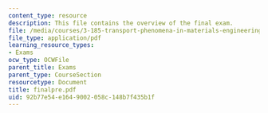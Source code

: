 ```yaml
---
content_type: resource
description: This file contains the overview of the final exam.
file: /media/courses/3-185-transport-phenomena-in-materials-engineering-fall-2003/92b77e54e1649002058c148b7f435b1f_finalpre.pdf
file_type: application/pdf
learning_resource_types:
- Exams
ocw_type: OCWFile
parent_title: Exams
parent_type: CourseSection
resourcetype: Document
title: finalpre.pdf
uid: 92b77e54-e164-9002-058c-148b7f435b1f
---
```

